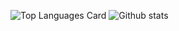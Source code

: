
![Top Languages Card](https://github-readme-stats.vercel.app/api/top-langs/?username=robkle&layout=compact&hide=Makefile,Objective-C&theme=vue)
![Github stats](https://github-readme-stats.vercel.app/api?username=robkle&show_icons=true&count_private=true&theme=vue)

<!--
🔭 **I’m currently working on** | Image gallery with PHP | [image_gallery](https://github.com/robkle/image_gallery)  
🌱 **I’m currently learning** | Python and C++ | [TicTacToe](https://github.com/robkle/kivy_calculator), [password_manager](https://github.com/robkle/password_manager)

**robkle/robkle** is a ✨ _special_ ✨ repository because its `README.md` (this file) appears on your GitHub profile.

Here are some ideas to get you started:

- 🔭 I’m currently working on ...
- 🌱 I’m currently learning ...
- 👯 I’m looking to collaborate on ...
- 🤔 I’m looking for help with ...
- 💬 Ask me about ...
- 📫 How to reach me: ...
- 😄 Pronouns: ...
- ⚡ Fun fact: ...
-->
